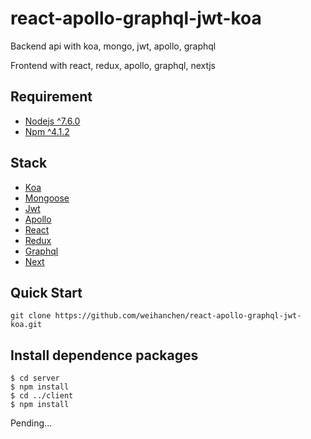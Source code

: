 # react-apollo-graphql-jwt-koa
Backend api with koa, mongo, jwt, apollo, graphql

Frontend with react, redux, apollo, graphql, nextjs

## Requirement
- [Nodejs ^7.6.0](https://nodejs.org/en/)
- [Npm ^4.1.2](https://www.npmjs.com/package/npm)

## Stack
- [Koa](https://github.com/koajs/koa)
- [Mongoose](http://mongoosejs.com/)
- [Jwt](https://jwt.io/)
- [Apollo](http://dev.apollodata.com/react/)
- [React](https://facebook.github.io/react/)
- [Redux](https://github.com/reactjs/react-redux)
- [Graphql](http://graphql.org/learn/)
- [Next](https://github.com/zeit/next.js/)

## Quick Start
```
git clone https://github.com/weihanchen/react-apollo-graphql-jwt-koa.git
```
## Install dependence packages
```
$ cd server 
$ npm install
$ cd ../client
$ npm install
```

Pending...